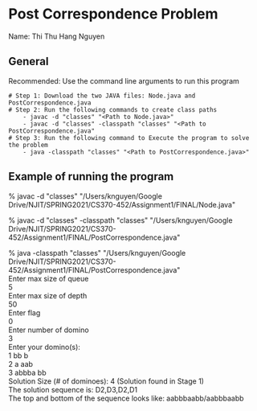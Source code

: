 # Post Correspondence Problem
Name: Thi Thu Hang Nguyen

## General
Recommended: Use the command line arguments to run this program </br>
	
	# Step 1: Download the two JAVA files: Node.java and PostCorrespondence.java
	# Step 2: Run the following commands to create class paths
		- javac -d "classes" "<Path to Node.java>"
		- javac -d "classes" -classpath "classes" "<Path to PostCorrespondence.java"
	# Step 3: Run the following command to Execute the program to solve the problem
		- java -classpath "classes" "<Path to PostCorrespondence.java>"

## Example of running the program
% javac -d "classes" "/Users/knguyen/Google Drive/NJIT/SPRING2021/CS370-452/Assignment1/FINAL/Node.java" </br>

% javac -d "classes" -classpath "classes" "/Users/knguyen/Google Drive/NJIT/SPRING2021/CS370-452/Assignment1/FINAL/PostCorrespondence.java" </br>

% java -classpath "classes" "/Users/knguyen/Google Drive/NJIT/SPRING2021/CS370-452/Assignment1/FINAL/PostCorrespondence.java" </br>
Enter max size of queue </br>
5 </br>
Enter max size of depth </br>
50 </br>
Enter flag </br>
0 </br>
Enter number of domino </br>
3 </br>
Enter your domino(s): </br>
1 bb b </br>
2 a aab </br>
3 abbba bb </br>
Solution Size (# of dominoes): 4 (Solution found in Stage 1) </br>
The solution sequence is: D2,D3,D2,D1 </br>
The top and bottom of the sequence looks like: aabbbaabb/aabbbaabb </br>
	
